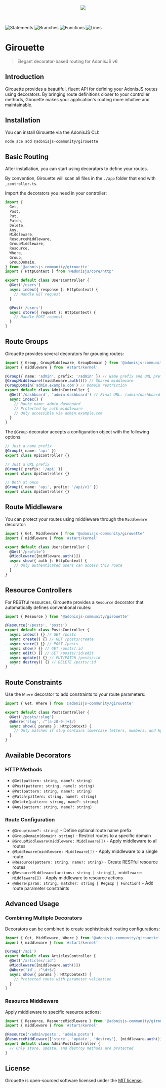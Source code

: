 <div align="center">
  <a href="https://discord.gg/9sHEwRUxFk">
    <img src="https://dcbadge.vercel.app/api/server/9sHEwRUxFk">
  </a>
</div>

</br>
</br>

![Statements](https://img.shields.io/badge/statements-98.07%25-brightgreen.svg?style=flat)
![Branches](https://img.shields.io/badge/branches-90.8%25-brightgreen.svg?style=flat)
![Functions](https://img.shields.io/badge/functions-96.96%25-brightgreen.svg?style=flat)
![Lines](https://img.shields.io/badge/lines-98.07%25-brightgreen.svg?style=flat)

# Girouette

> Elegant decorator-based routing for AdonisJS v6

## Introduction

Girouette provides a beautiful, fluent API for defining your AdonisJS routes using decorators. By bringing route definitions closer to your controller methods, Girouette makes your application's routing more intuitive and maintainable.

## Installation

You can install Girouette via the AdonisJS CLI:

```bash
node ace add @adonisjs-community/girouette
```

## Basic Routing

After installation, you can start using decorators to define your routes.

By convention, Girouette will scan all files in the `./app` folder that end with `_controller.ts`.

Import the decorators you need in your controller:

```typescript
import {
  Get,
  Post,
  Put,
  Patch,
  Delete,
  Any,
  Middleware,
  ResourceMiddleware,
  GroupMiddleware,
  Resource,
  Where,
  Group,
  GroupDomain,
} from '@adonisjs-community/girouette'
import { HttpContext } from '@adonisjs/core/http'

export default class UsersController {
  @Get('/users')
  async index({ response }: HttpContext) {
    // Handle GET request
  }

  @Post('/users')
  async store({ request }: HttpContext) {
    // Handle POST request
  }
}
```

## Route Groups

Girouette provides several decorators for grouping routes:

```typescript
import { Group, GroupMiddleware, GroupDomain } from '@adonisjs-community/girouette'
import { middleware } from '#start/kernel'

@Group({ name: 'admin', prefix: '/admin' }) // Name prefix and URL prefix
@GroupMiddleware([middleware.auth()]) // Shared middleware
@GroupDomain('admin.example.com') // Domain restriction
export default class AdminController {
  @Get('/dashboard', 'admin.dashboard') // Final URL: /admin/dashboard
  async index() {
    // Route name: admin.dashboard
    // Protected by auth middleware
    // Only accessible via admin.example.com
  }
}
```

The `@Group` decorator accepts a configuration object with the following options:

```typescript
// Just a name prefix
@Group({ name: 'api' })
export class ApiController {}

// Just a URL prefix
@Group({ prefix: '/api' })
export class ApiController {}

// Both at once
@Group({ name: 'api', prefix: '/api/v1' })
export class ApiController {}
```

## Route Middleware

You can protect your routes using middleware through the `Middleware` decorator:

```typescript
import { Get, Middleware } from '@adonisjs-community/girouette'
import { middleware } from '#start/kernel'

export default class UsersController {
  @Get('/profile')
  @Middleware([middleware.auth()])
  async show({ auth }: HttpContext) {
    // Only authenticated users can access this route
  }
}
```

## Resource Controllers

For RESTful resources, Girouette provides a `Resource` decorator that automatically defines conventional routes:

```typescript
import { Resource } from '@adonisjs-community/girouette'

@Resource('/posts', 'posts')
export default class PostsController {
  async index() {} // GET /posts
  async create() {} // GET /posts/create
  async store() {} // POST /posts
  async show() {} // GET /posts/:id
  async edit() {} // GET /posts/:id/edit
  async update() {} // PUT/PATCH /posts/:id
  async destroy() {} // DELETE /posts/:id
}
```

## Route Constraints

Use the `Where` decorator to add constraints to your route parameters:

```typescript
import { Get, Where } from '@adonisjs-community/girouette'

export default class PostsController {
  @Get('/posts/:slug')
  @Where('slug', /^[a-z0-9-]+$/)
  async show({ params }: HttpContext) {
    // Only matches if slug contains lowercase letters, numbers, and hyphens
  }
}
```

## Available Decorators

### HTTP Methods

- `@Get(pattern: string, name?: string)`
- `@Post(pattern: string, name?: string)`
- `@Put(pattern: string, name?: string)`
- `@Patch(pattern: string, name?: string)`
- `@Delete(pattern: string, name?: string)`
- `@Any(pattern: string, name?: string)`

### Route Configuration

- `@Group(name?: string)` - Define optional route name prefix
- `@GroupDomain(domain: string)` - Restrict routes to a specific domain
- `@GroupMiddleware(middleware: Middleware[])` - Apply middleware to all routes
- `@Middleware(middleware: Middleware[])` - Apply middleware to a single route
- `@Resource(pattern: string, name?: string)` - Create RESTful resource routes
- `@ResourceMiddleware(actions: string | string[], middleware: Middleware[])` - Apply middleware to resource actions
- `@Where(param: string, matcher: string | RegExp | Function)` - Add route parameter constraints

## Advanced Usage

### Combining Multiple Decorators

Decorators can be combined to create sophisticated routing configurations:

```typescript
import { Get, Middleware, Where } from '@adonisjs-community/girouette'
import { middleware } from '#start/kernel'

@Group('/api')
export default class ArticlesController {
  @Get('/articles/:id')
  @Middleware([middleware.auth()])
  @Where('id', /^\d+$/)
  async show({ params }: HttpContext) {
    // Protected route with parameter validation
  }
}
```

### Resource Middleware

Apply middleware to specific resource actions:

```typescript
import { Resource, ResourceMiddleware } from '@adonisjs-community/girouette'
import { middleware } from '#start/kernel'

@Resource('/admin/posts', 'admin.posts')
@ResourceMiddleware(['store', 'update', 'destroy'], [middleware.auth()])
export default class AdminPostsController {
  // Only store, update, and destroy methods are protected
}
```

## License

Girouette is open-sourced software licensed under the [MIT license](./LICENSE.md).
